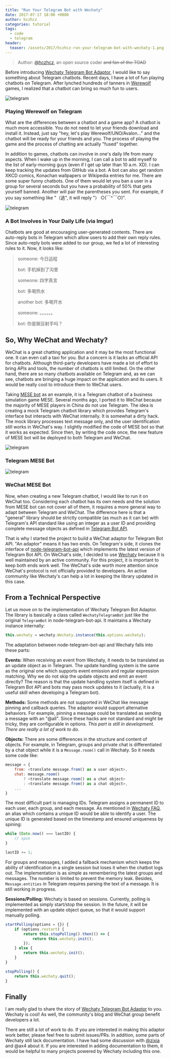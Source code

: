 ```yaml
---
title: "Run Your Telegram Bot with Wechaty"
date: 2017-07-17 18:00 +0800
author: hczhcz
categories: tutorial
tags:
  - code
  - telegram
header:
  teaser: /assets/2017/hczhcz-run-your-telegram-bot-with-wechaty-1.png
---
```


> Author: [@hczhcz](https://github.com/hczhcz), an open source coder <del>and fan of the TOAD</del>

Before introducing [Wechaty Telegram Bot Adaptor](https://github.com/hczhcz/wechaty-telegram), I would like to say something about Telegram chatbots. Recent days, I have a lot of fun playing chatbots on Telegram. After lynched hundreds of tanners in [Werewolf](http://www.tgwerewolf.com/) games, I realized that a chatbot can bring so much fun to users.

![telegram]({{site.baseurl}}/assets/2017/hczhcz-run-your-telegram-bot-with-wechaty-1.png)

### Playing Werewolf on Telegram

What are the differences between a chatbot and a game app? A chatbot is much more accessible. You do not need to let your friends download and install it. Instead, just say "hey, let's play Werewolf/UNO/Avalon..." and the chatbot will be ready for your friends and you. The process of playing the game and the process of chatting are actually "fused" together.

<!--more-->
In addition to games, chatbots can involve in one's daily life from many aspects. When I wake up in the morning, I can call a bot to add myself to the list of early-morning guys (even if I get up later than 10 a.m. XD). I can keep tracking the updates from GitHub via a bot. A bot can also get random XKCD comics, Konachan wallpapers or Wikipedia entries for me. There are some super funny chatbots. One of them would let you ban a user in a group for several seconds but you have a probability of 50% that gets yourself banned. Another will pair the parentheses you sent. For example, if you say something like "（逃", it will reply "） ○(￣^￣○)".

![telegram]({{site.baseurl}}/assets/2017/hczhcz-run-your-telegram-bot-with-wechaty-2.jpg)

### A Bot Involves in Your Daily Life (via Imgur)

Chatbots are good at encouraging user-generated contents. There are auto-reply bots in Telegram which allow users to add their own reply rules. Since auto-reply bots were added to our group, we fed a lot of interesting rules to it. Now, it looks like:

> someone: 今日运程
>
> bot: 手机掉到了沟里
>
> someone: 四字真言
>
> bot: 多喝热水
>
> another bot: 多喝开水
>
> someone: 。。。。。。
>
> bot: 你是豌豆射手吗？

## So, Why WeChat and Wechaty?

WeChat is a great chatting application and it may be the most functional one. It can even call a taxi for you. But a concern is it lacks an official API for chatbots. Although third-party developers have made a lot of effort to bring APIs and tools, the number of chatbots is still limited. On the other hand, there are so many chatbots available on Telegram and, as we can see, chatbots are bringing a huge impact on the application and its users. It would be really cool to introduce them to WeChat users.

Taking [MESE bot](https://github.com/hczhcz/mese-next-telegram) as an example, it is a Telegram chatbot of a business simulation game MESE. Several months ago, I ported it to WeChat because the majority of MESE players in China do not use Telegram. The idea is creating a mock Telegram chatbot library which provides Telegram's interface but interacts with WeChat internally. It is somewhat a dirty hack. The mock library processes text message only, and the user identification still works in WeChat's way. I slightly modified the code of MESE bot so that it works as expected. Since then, by writing the code once, the new feature of MESE bot will be deployed to both Telegram and WeChat.

![telegram]({{site.baseurl}}/assets/2017/hczhcz-run-your-telegram-bot-with-wechaty-3.png)

### Telegram MESE Bot

![telegram]({{site.baseurl}}/assets/2017/hczhcz-run-your-telegram-bot-with-wechaty-4.png)

### WeChat MESE Bot

Now, when creating a new Telegram chatbot, I would like to run it on WeChat too. Considering each chatbot has its own needs and the solution from MESE bot can not cover all of them, it requires a more general way to adapt between Telegram and WeChat. The difference here is that a "general" library should be strictly compatible (as much as it can be) with Telegram's API standard like using an integer as a user ID and providing complete message objects as defined in [Telegram Bot API](https://core.telegram.org/bots/api).

That is why I started the project to build a WeChat adaptor for Telegram Bot API. "An adaptor" means it has two ends. On Telegram's side, it clones the interface of [node-telegram-bot-api](https://github.com/yagop/node-telegram-bot-api) which implements the latest version of Telegram Bot API. On WeChat's side, I decided to use [Wechaty](https://github.com/Chatie/wechaty) because it is well maintained by an active community. For this project, it is important to keep both ends work well. The WeChat's side worth more attention since WeChat's protocol is not officially provided to developers. An active community like Wechaty's can help a lot in keeping the library updated in this case.

## From a Technical Perspective

Let us move on to the implementation of Wechaty Telegram Bot Adaptor. The library is basically a class called `WechatyTelegramBot` just like the original `TelegramBot` in node-telegram-bot-api. It maintains a Wechaty instance internally:

```javascript
this.wechaty = wechaty.Wechaty.instance(this.options.wechaty);
```

The adaptation between node-telegram-bot-api and Wechaty falls into these parts:

**Events:** When receiving an event from Wechaty, it needs to be translated as an update object as in Telegram. The update handling system is the same as the original one which supports event emission and regular expression matching. Why we do not skip the update objects and emit an event directly? The reason is that the update handling system itself is defined in Telegram Bot API and bots may pass mock updates to it (actually, it is a useful skill when developing a Telegram bot).

**Methods:** Some methods are not supported in WeChat like message pinning and callback queries. The adaptor would support alternative behaviors. For example, pinning a message could be translated as sending a message with an "@all". Since these hacks are not standard and might be tricky, they are configurable in options. *This part is still in development. There are really a lot of work to do.*

**Objects:** There are some differences in the structure and content of objects. For example, in Telegram, groups and private chat is differentiated by a chat object while it is a `Message.room()` call in Wechaty. So it needs some code like:

```javascript
message = {
    from: <translate message.from() as a user object>,
    chat: message.room()
        ? <translate message.room() as a chat object>
        : <translate message.from() as a chat object>,
    ...
}
```

The most difficult part is managing IDs. Telegram assigns a permanent ID to each user, each group, and each message. As mentioned in [Wechaty FAQ](https://github.com/Chatie/wechaty/wiki/FAQ), an alias which contains a unique ID would be able to identify a user. The unique ID is generated based on the timestamp and ensured uniqueness by spining:

```javascript
while (Date.now() === lastID) {
    // spin
}

lastID += 1;
```

For groups and messages, I added a fallback mechanism which keeps the ability of identification in a single session but loses it when the chatbot logs out. The implementation is as simple as remembering the latest groups and messages. The number is limited to prevent the memory leak. Besides, `Message.entities` in Telegram requires parsing the text of a message. It is still working in progress.

**Sessions/Polling:** Wechaty is based on sessions. Currently, polling is implemented as simply start/stop the session. In the future, it will be implemented with an update object queue, so that it would support manually polling.

```javascript
startPolling(options = {}) {
    if (options.restart) {
        return this.stopPolling().then(() => {
            return this.wechaty.init();
        });
    } else {
        return this.wechaty.init();
    }
}

stopPolling() {
    return this.wechaty.quit();
}
```

## Finally

I am really glad to share the story of [Wechaty Telegram Bot Adaptor](https://github.com/hczhcz/wechaty-telegram) to you. Wechaty is cool! As well, the community's blog and WeChat group benefit developers a lot.

There are still a lot of work to do. If you are interested in making this adaptor work better, please feel free to submit issues/PRs. In addition, some parts of Wechaty still lack documentation. I have had some discussion with [@zixia](https://github.com/Chatie/wechaty/pull/640) and @ax4 about it. If you are interested in adding documentation to them, it would be helpful to many projects powered by Wechaty including this one.
